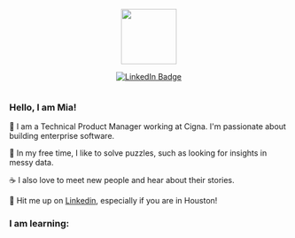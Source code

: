 <p id="header" align="center">
  <img src="https://media.giphy.com/media/L1R1tvI9svkIWwpVYr/giphy.gif" width="100"/>
</p>

<p align="center">
<a href="https://www.linkedin.com/in/mia-yuan"><img src="https://img.shields.io/badge/LinkedIn-blue?style=for-the-badge&logo=linkedin&logoColor=white" alt="LinkedIn Badge"></a>
</p>

<p id="page views" align="center"> 
  <img src="https://komarev.com/ghpvc/?username=miaYmia&style=flat-square&color=blue" alt=""/> 
</p>    

### Hello, I am Mia!
                                                                                            
👋  I am a Technical Product Manager working at Cigna. I'm passionate about building enterprise software. 
                                                                                            
🔭  In my free time, I like to solve puzzles, such as looking for insights in messy data.
                                                                                            
☕  I also love to meet new people and hear about their stories.    
                                                                                            
🤝  Hit me up on [Linkedin](https://www.linkedin.com/in/mia-yuan), especially if you are in Houston!  
                                                                                            
### I am learning:

                                                                                            
                                                                                           
                                                                                            
